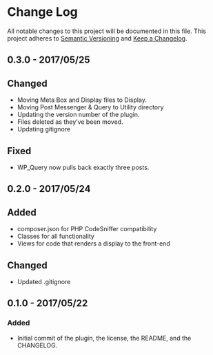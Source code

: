 # Change Log

All notable changes to this project will be documented in this file.
This project adheres to [Semantic Versioning](http://semver.org/) and
[Keep a Changelog](http://keepachangelog.com/en/0.3.0/).

## 0.3.0 - 2017/05/25

## Changed

* Moving Meta Box and Display files to Display.
* Moving Post Messenger & Query to Utility directory
* Updating the version number of the plugin.
* Files deleted as they’ve been moved.
* Updating gitignore

## Fixed

* WP_Query now pulls back exactly three posts.

## 0.2.0 - 2017/05/24

## Added

* composer.json for PHP CodeSniffer compatibility
* Classes for all functionality
* Views for code that renders a display to the front-end

## Changed

* Updated .gitignore

## 0.1.0 - 2017/05/22

### Added

* Initial commit of the plugin, the license, the README, and the CHANGELOG.
